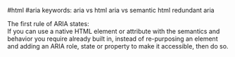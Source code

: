 #html 
#aria
keywords:
	aria vs html
	aria vs semantic html
	redundant aria

The first rule of ARIA states:  
If you can use a native HTML element or attribute with the semantics and behavior you require already built in, instead of re-purposing an element and adding an ARIA role, state or property to make it accessible, then do so.

